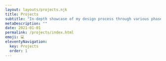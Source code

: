 ```yaml
---
layout: layouts/projects.njk
title: Projects
subtitle: "In-depth showcase of my design process through various phases to final solutions."
metaDescription: ""
date: 2021-01-01
permalink: /projects/index.html
emoji: 💻
eleventyNavigation:
  key: Projects
  order: 1
---
```

